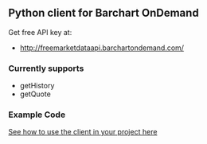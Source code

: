 ## Python client for Barchart OnDemand


Get free API key at:

 - http://freemarketdataapi.barchartondemand.com/

### Currently supports

* getHistory
* getQuote

### Example Code

[See how to use the client in your project here](https://github.com/femtotrader/barchart-ondemand-client-python/samples/main.py)
